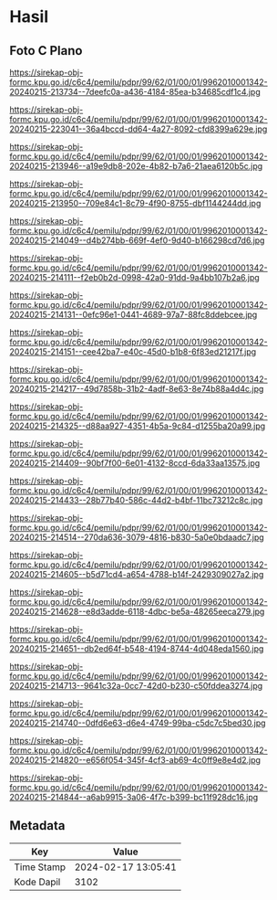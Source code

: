 # Hasil

## Foto C Plano

https://sirekap-obj-formc.kpu.go.id/c6c4/pemilu/pdpr/99/62/01/00/01/9962010001342-20240215-213734--7deefc0a-a436-4184-85ea-b34685cdf1c4.jpg

https://sirekap-obj-formc.kpu.go.id/c6c4/pemilu/pdpr/99/62/01/00/01/9962010001342-20240215-223041--36a4bccd-dd64-4a27-8092-cfd8399a629e.jpg

https://sirekap-obj-formc.kpu.go.id/c6c4/pemilu/pdpr/99/62/01/00/01/9962010001342-20240215-213946--a19e9db8-202e-4b82-b7a6-21aea6120b5c.jpg

https://sirekap-obj-formc.kpu.go.id/c6c4/pemilu/pdpr/99/62/01/00/01/9962010001342-20240215-213950--709e84c1-8c79-4f90-8755-dbf1144244dd.jpg

https://sirekap-obj-formc.kpu.go.id/c6c4/pemilu/pdpr/99/62/01/00/01/9962010001342-20240215-214049--d4b274bb-669f-4ef0-9d40-b166298cd7d6.jpg

https://sirekap-obj-formc.kpu.go.id/c6c4/pemilu/pdpr/99/62/01/00/01/9962010001342-20240215-214111--f2eb0b2d-0998-42a0-91dd-9a4bb107b2a6.jpg

https://sirekap-obj-formc.kpu.go.id/c6c4/pemilu/pdpr/99/62/01/00/01/9962010001342-20240215-214131--0efc96e1-0441-4689-97a7-88fc8ddebcee.jpg

https://sirekap-obj-formc.kpu.go.id/c6c4/pemilu/pdpr/99/62/01/00/01/9962010001342-20240215-214151--cee42ba7-e40c-45d0-b1b8-6f83ed21217f.jpg

https://sirekap-obj-formc.kpu.go.id/c6c4/pemilu/pdpr/99/62/01/00/01/9962010001342-20240215-214217--49d7858b-31b2-4adf-8e63-8e74b88a4d4c.jpg

https://sirekap-obj-formc.kpu.go.id/c6c4/pemilu/pdpr/99/62/01/00/01/9962010001342-20240215-214325--d88aa927-4351-4b5a-9c84-d1255ba20a99.jpg

https://sirekap-obj-formc.kpu.go.id/c6c4/pemilu/pdpr/99/62/01/00/01/9962010001342-20240215-214409--90bf7f00-6e01-4132-8ccd-6da33aa13575.jpg

https://sirekap-obj-formc.kpu.go.id/c6c4/pemilu/pdpr/99/62/01/00/01/9962010001342-20240215-214433--28b77b40-586c-44d2-b4bf-11bc73212c8c.jpg

https://sirekap-obj-formc.kpu.go.id/c6c4/pemilu/pdpr/99/62/01/00/01/9962010001342-20240215-214514--270da636-3079-4816-b830-5a0e0bdaadc7.jpg

https://sirekap-obj-formc.kpu.go.id/c6c4/pemilu/pdpr/99/62/01/00/01/9962010001342-20240215-214605--b5d71cd4-a654-4788-b14f-2429309027a2.jpg

https://sirekap-obj-formc.kpu.go.id/c6c4/pemilu/pdpr/99/62/01/00/01/9962010001342-20240215-214628--e8d3adde-6118-4dbc-be5a-48265eeca279.jpg

https://sirekap-obj-formc.kpu.go.id/c6c4/pemilu/pdpr/99/62/01/00/01/9962010001342-20240215-214651--db2ed64f-b548-4194-8744-4d048eda1560.jpg

https://sirekap-obj-formc.kpu.go.id/c6c4/pemilu/pdpr/99/62/01/00/01/9962010001342-20240215-214713--9641c32a-0cc7-42d0-b230-c50fddea3274.jpg

https://sirekap-obj-formc.kpu.go.id/c6c4/pemilu/pdpr/99/62/01/00/01/9962010001342-20240215-214740--0dfd6e63-d6e4-4749-99ba-c5dc7c5bed30.jpg

https://sirekap-obj-formc.kpu.go.id/c6c4/pemilu/pdpr/99/62/01/00/01/9962010001342-20240215-214820--e656f054-345f-4cf3-ab69-4c0ff9e8e4d2.jpg

https://sirekap-obj-formc.kpu.go.id/c6c4/pemilu/pdpr/99/62/01/00/01/9962010001342-20240215-214844--a6ab9915-3a06-4f7c-b399-bc11f928dc16.jpg


## Metadata

| Key        | Value               |
| ---------- | ------------------- |
| Time Stamp | 2024-02-17 13:05:41 |
| Kode Dapil | 3102                |



